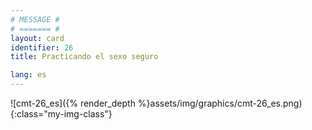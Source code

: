 ```yaml
---
# MESSAGE #
# ======= #
layout: card
identifier: 26
title: Practicando el sexo seguro

lang: es
---
```


![cmt-26_es]({% render_depth %}assets/img/graphics/cmt-26_es.png){:class="my-img-class"}

